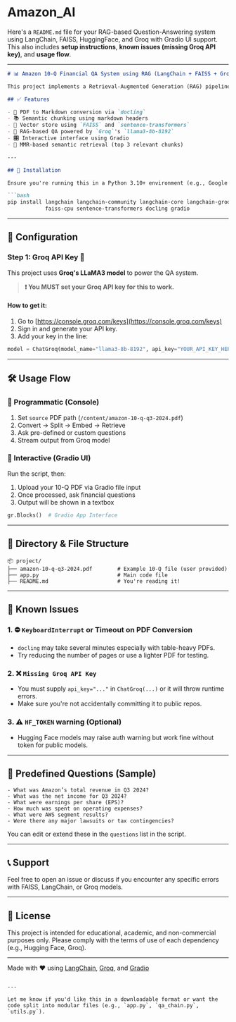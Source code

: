 # Amazon_AI
Here's a `README.md` file for your RAG-based Question-Answering system using LangChain, FAISS, HuggingFace, and Groq with Gradio UI support. This also includes **setup instructions**, **known issues (missing Groq API key)**, and **usage flow**.

---

````markdown
# 📊 Amazon 10-Q Financial QA System using RAG (LangChain + FAISS + Groq)

This project implements a Retrieval-Augmented Generation (RAG) pipeline that allows you to upload Amazon 10-Q financial reports (PDF), convert them into markdown using `docling`, split the content, embed using Sentence Transformers, and retrieve answers to user queries via Groq-hosted LLaMA3 model.

## ✅ Features

- 📄 PDF to Markdown conversion via `docling`
- 📚 Semantic chunking using markdown headers
- 🧠 Vector store using `FAISS` and `sentence-transformers`
- 🤖 RAG-based QA powered by `Groq`'s `llama3-8b-8192`
- 🎛️ Interactive interface using Gradio
- 🔁 MMR-based semantic retrieval (top 3 relevant chunks)

---

## 🚀 Installation

Ensure you're running this in a Python 3.10+ environment (e.g., Google Colab or local virtualenv):

```bash
pip install langchain langchain-community langchain-core langchain-groq \
            faiss-cpu sentence-transformers docling gradio
````

---

## 🔧 Configuration

### Step 1: Groq API Key 🔑

This project uses **Groq's LLaMA3 model** to power the QA system.

> **❗ You MUST set your Groq API key for this to work.**

#### How to get it:

1. Go to [https://console.groq.com/keys](https://console.groq.com/keys)
2. Sign in and generate your API key.
3. Add your key in the line:

```python
model = ChatGroq(model_name="llama3-8b-8192", api_key="YOUR_API_KEY_HERE")
```

---

## 🛠️ Usage Flow

### 🔹 Programmatic (Console)

1. Set `source` PDF path (`/content/amazon-10-q-q3-2024.pdf`)
2. Convert → Split → Embed → Retrieve
3. Ask pre-defined or custom questions
4. Stream output from Groq model

### 🔹 Interactive (Gradio UI)

Run the script, then:

1. Upload your 10-Q PDF via Gradio file input
2. Once processed, ask financial questions
3. Output will be shown in a textbox

```python
gr.Blocks()  # Gradio App Interface
```

---

## 📁 Directory & File Structure

```
📦 project/
├── amazon-10-q-q3-2024.pdf        # Example 10-Q file (user provided)
├── app.py                         # Main code file
├── README.md                      # You're reading it!
```

---

## 📌 Known Issues

### 1. ⛔ `KeyboardInterrupt` or Timeout on PDF Conversion

* `docling` may take several minutes especially with table-heavy PDFs.
* Try reducing the number of pages or use a lighter PDF for testing.

### 2. ❌ `Missing Groq API Key`

* You must supply `api_key="..."` in `ChatGroq(...)` or it will throw runtime errors.
* Make sure you're not accidentally committing it to public repos.

### 3. ⚠️ `HF_TOKEN` warning (Optional)

* Hugging Face models may raise auth warning but work fine without token for public models.

---

## 🤖 Predefined Questions (Sample)

```text
- What was Amazon’s total revenue in Q3 2024?
- What was the net income for Q3 2024?
- What were earnings per share (EPS)?
- How much was spent on operating expenses?
- What were AWS segment results?
- Were there any major lawsuits or tax contingencies?
```

You can edit or extend these in the `questions` list in the script.

---

## 📞 Support

Feel free to open an issue or discuss if you encounter any specific errors with FAISS, LangChain, or Groq models.

---

## 📜 License

This project is intended for educational, academic, and non-commercial purposes only. Please comply with the terms of use of each dependency (e.g., Hugging Face, Groq).

---

Made with ❤️ using [LangChain](https://www.langchain.com/), [Groq](https://groq.com/), and [Gradio](https://www.gradio.app/)

```

---

Let me know if you'd like this in a downloadable format or want the code split into modular files (e.g., `app.py`, `qa_chain.py`, `utils.py`).
```
